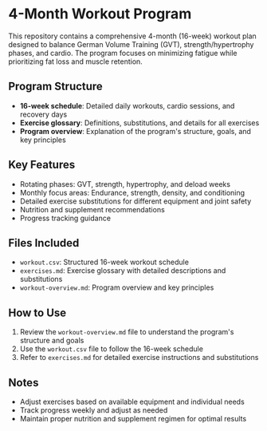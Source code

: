 # 4-Month Workout Program

This repository contains a comprehensive 4-month (16-week) workout plan designed to balance German Volume Training (GVT), strength/hypertrophy phases, and cardio. The program focuses on minimizing fatigue while prioritizing fat loss and muscle retention.

## Program Structure

- **16-week schedule**: Detailed daily workouts, cardio sessions, and recovery days
- **Exercise glossary**: Definitions, substitutions, and details for all exercises
- **Program overview**: Explanation of the program's structure, goals, and key principles

## Key Features

- Rotating phases: GVT, strength, hypertrophy, and deload weeks
- Monthly focus areas: Endurance, strength, density, and conditioning
- Detailed exercise substitutions for different equipment and joint safety
- Nutrition and supplement recommendations
- Progress tracking guidance

## Files Included

- `workout.csv`: Structured 16-week workout schedule
- `exercises.md`: Exercise glossary with detailed descriptions and substitutions
- `workout-overview.md`: Program overview and key principles

## How to Use

1. Review the `workout-overview.md` file to understand the program's structure and goals
2. Use the `workout.csv` file to follow the 16-week schedule
3. Refer to `exercises.md` for detailed exercise instructions and substitutions

## Notes

- Adjust exercises based on available equipment and individual needs
- Track progress weekly and adjust as needed
- Maintain proper nutrition and supplement regimen for optimal results
